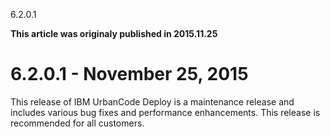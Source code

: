 





6.2.0.1

**This article was originaly published in 2015.11.25**


6.2.0.1 - November 25, 2015
===========================





This release of IBM UrbanCode Deploy is a maintenance release and includes various bug fixes and performance enhancements. This release is recommended for all customers.





